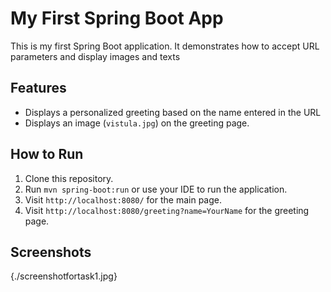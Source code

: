# My First Spring Boot App

This is my first Spring Boot application. It demonstrates how to accept URL parameters and display images and texts

## Features
- Displays a personalized greeting based on the name entered in the URL
- Displays an image (`vistula.jpg`) on the greeting page.

## How to Run
1. Clone this repository.
2. Run `mvn spring-boot:run` or use your IDE to run the application.
3. Visit `http://localhost:8080/` for the main page.
4. Visit `http://localhost:8080/greeting?name=YourName` for the greeting page.
## Screenshots
{./screenshotfortask1.jpg}




